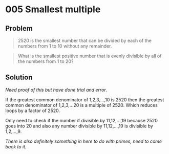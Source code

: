 # 005 Smallest multiple

## Problem
> 2520 is the smallest number that can be divided by each of the numbers from 1 to 10 without any remainder.

> What is the smallest positive number that is evenly divisible by all of the numbers from 1 to 20?

## Solution
_Need proof of this but have done trial and error_.

If the greatest common denominator of 1,2,3,...,10 is 2520 then the greatest common denominator of 1,2,3,...20 is a multiple of 2520. Which reduces loops by a factor of 2520.

Only need to check if the number if divisible by 11,12,...,19 because 2520 goes into 20 and also any number divisible by 11,12,...,19 is divisible by 1,2,...,9.

_There is also definitely something in here to do with primes, need to come back to it._
